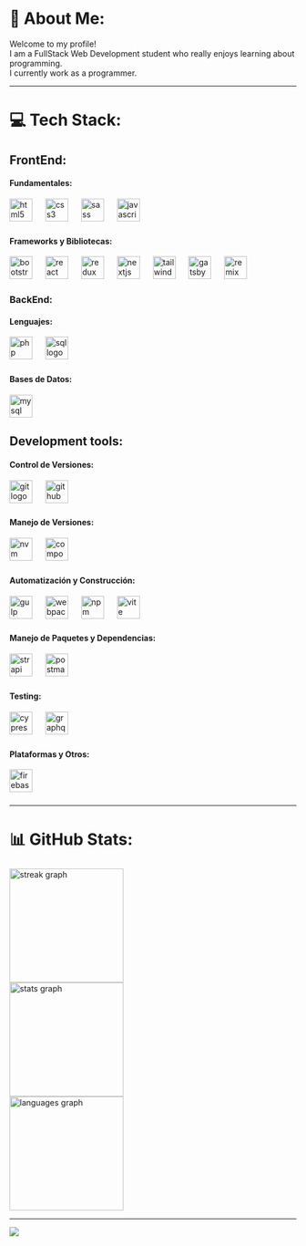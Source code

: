 # 💫 About Me:
Welcome to my profile!<br> I am a FullStack Web Development student who really enjoys learning about programming.<br>I currently work as a programmer.

---

# 💻 Tech Stack:
<h2 align="left">FrontEnd:</h2>

<div align="left">
  <h4>Fundamentales:</h4>
  <img src="https://cdn.jsdelivr.net/gh/devicons/devicon/icons/html5/html5-original.svg" height="40" alt="html5 logo"  />
  <img width="15" />
  <img src="https://cdn.jsdelivr.net/gh/devicons/devicon/icons/css3/css3-original.svg" height="40" alt="css3 logo"  />
  <img width="15" />
  <img src="https://cdn.jsdelivr.net/gh/devicons/devicon/icons/sass/sass-original.svg" height="40" alt="sass logo"  />
  <img width="15" />
  <img src="https://cdn.jsdelivr.net/gh/devicons/devicon/icons/javascript/javascript-original.svg" height="40" alt="javascript logo"  />
</div>

###

<div align="left">
  <h4>Frameworks y Bibliotecas:</h4>
  <img src="https://cdn.jsdelivr.net/gh/devicons/devicon/icons/bootstrap/bootstrap-original.svg" height="40" alt="bootstrap logo"  />
  <img width="15" />
  <img src="https://cdn.jsdelivr.net/gh/devicons/devicon/icons/react/react-original.svg" height="40" alt="react logo"  />
  <img width="15" />
  <img src="https://cdn.jsdelivr.net/gh/devicons/devicon/icons/redux/redux-original.svg" height="40" alt="redux logo"  />
  <img width="15" />
  <img src="https://cdn.jsdelivr.net/gh/devicons/devicon/icons/nextjs/nextjs-original.svg" height="40" alt="nextjs logo"  />
  <img width="15" />
  <img src="https://upload.wikimedia.org/wikipedia/commons/thumb/d/d5/Tailwind_CSS_Logo.svg/320px-Tailwind_CSS_Logo.svg.png" height="40" alt="tailwindcss logo"  />
  <img width="15" />
  <img src="https://upload.wikimedia.org/wikipedia/en/d/d0/Gatsby_Logo.png" height="40" alt="gatsby logo"  />
  <img width="15" />
  <img src="https://seeklogo.com/images/R/remix-logo-862D8B1019-seeklogo.com.png" height="40" alt="remix logo"  />
</div>

###

<h3 align="left">BackEnd:</h3>

<div align="left">
  <h4>Lenguajes:</h4>
  <img src="https://cdn.jsdelivr.net/gh/devicons/devicon/icons/php/php-original.svg" height="40" alt="php logo"  />
  <img width="15" />
  <img src="https://www.svgrepo.com/show/331760/sql-database-generic.svg" height="40" alt="sql logo" />
</div>

###

<div align="left">
  <h4>Bases de Datos:</h4>
  <img src="https://cdn.jsdelivr.net/gh/devicons/devicon/icons/mysql/mysql-original-wordmark.svg" height="40" alt="mysql logo"  />
</div>

###

<h2 align="left">Development tools:</h2>

<div align="left">
  <h4>Control de Versiones:</h4>
  <img src="https://cdn.jsdelivr.net/gh/devicons/devicon/icons/git/git-original.svg" height="40" alt="git logo"  />
  <img width="15" />
  <img src="https://cdn.jsdelivr.net/gh/devicons/devicon/icons/github/github-original.svg" height="40" alt="github logo"  />
</div>

###

<div align="left">
  <h4>Manejo de Versiones:</h4>
  <img src="https://avatars.githubusercontent.com/u/49963700?s=200&v=4" height="40" alt="nvm logo"  />
  <img width="15" />
  <img src="https://cdn.jsdelivr.net/gh/devicons/devicon/icons/composer/composer-original.svg" height="40" alt="composer logo"  />
</div>

###

<div align="left">
  <h4>Automatización y Construcción:</h4>
  <img src="https://cdn.jsdelivr.net/gh/devicons/devicon/icons/gulp/gulp-plain.svg" height="40" alt="gulp logo"  />
  <img width="15" />
  <img src="https://raw.githubusercontent.com/webpack/media/master/logo/icon-square-big.png" height="40" alt="webpack logo"  />
  <img width="15" />
  <img src="https://cdn.jsdelivr.net/gh/devicons/devicon/icons/npm/npm-original-wordmark.svg" height="40" alt="npm logo"  />
  <img width="15" />
  <img src="https://upload.wikimedia.org/wikipedia/commons/thumb/f/f1/Vitejs-logo.svg/1039px-Vitejs-logo.svg.png" height="40" alt="vite logo"  />
</div>

###

<div align="left">
  <h4>Manejo de Paquetes y Dependencias:</h4>
  <img src="https://assets.super.so/e7c0f16c-8bd3-4c76-8075-4c86f986e1b2/uploads/favicon/9c68ae10-0a8a-4e3f-9084-3625b19df9cb.png" height="40" alt="strapi logo"  />
  <img width="15" />
  <img src="https://www.vectorlogo.zone/logos/getpostman/getpostman-icon.svg" height="40" alt="postman logo" />
</div>

###

<div align="left">
  <h4>Testing:</h4>
  <img src="https://openviewpartners.com/wp-content/uploads/2020/12/cypress-io-logo-round_-1.png" height="40" alt="cypress logo" />
  <img width="15" />
  <img src="https://cdn.jsdelivr.net/gh/devicons/devicon/icons/graphql/graphql-plain.svg" height="40" alt="graphql logo"  />
</div>

###

<div align="left">
  <h4>Plataformas y Otros:</h4>
  <img src="https://cdn.jsdelivr.net/gh/devicons/devicon/icons/firebase/firebase-plain.svg" height="40" alt="firebase logo"  />
</div>


###

---

# 📊 GitHub Stats:
###

<div align="left">
  <img src="https://streak-stats.demolab.com?user=ivan-burgio&locale=en&mode=daily&theme=dark&hide_border=false&border_radius=5&order=3" height="200" alt="streak graph" /> <br>
  <img src="https://github-readme-stats.vercel.app/api?username=ivan-burgio&hide_title=false&hide_rank=false&show_icons=true&include_all_commits=true&count_private=true&disable_animations=false&theme=dark&locale=en&hide_border=false&order=1" height="200" alt="stats graph" /> <br>
  <img src="https://github-readme-stats.vercel.app/api/top-langs?username=ivan-burgio&locale=en&hide_title=false&layout=compact&card_width=320&langs_count=6&theme=dark&hide_border=false&order=2" height="200" alt="languages graph"  />
</div>

---
[![](https://visitcount.itsvg.in/api?id=ivan-burgio&icon=8&color=11)](https://visitcount.itsvg.in)
